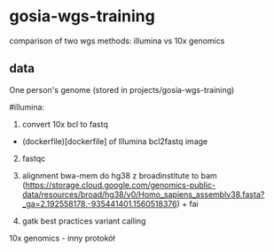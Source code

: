 # gosia-wgs-training
comparison of two wgs methods: illumina vs 10x genomics

## data 
One person's genome (stored in projects/gosia-wgs-training)

#illumina:

1. convert 10x bcl to fastq
* (dockerfile)[dockerfile] of Illumina bcl2fastq image


2. fastqc


3. alignment bwa-mem do hg38 z broadinstitute to bam (https://storage.cloud.google.com/genomics-public-data/resources/broad/hg38/v0/Homo_sapiens_assembly38.fasta?_ga=2.192558178.-935441401.1560518376) + fai


4. gatk best practices variant calling


10x genomics - inny protokół
